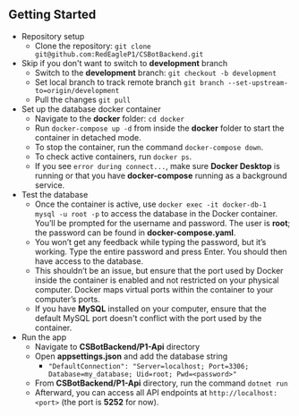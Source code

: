 ## Getting Started

- Repository setup
 	- Clone the repository: `git clone git@github.com:RedEagleP1/CSBotBackend.git`
- Skip if you don't want to switch to **development** branch
 	- Switch to the **development** branch: `git checkout -b development`
 	- Set local branch to track remote branch `git branch --set-upstream-to=origin/development`
 	- Pull the changes `git pull`
- Set up the database docker container
 	- Navigate to the **docker** folder: `cd docker`
 	- Run `docker-compose up -d` from inside the **docker** folder to start the container in detached mode.
 	- To stop the container, run the command `docker-compose down`.
 	- To check active containers, run `docker ps`.
 	- If you see `error during connect...`, make sure **Docker Desktop** is running or that you have **docker-compose** running as a background service.
- Test the database
 	- Once the container is active, use `docker exec -it docker-db-1 mysql -u root -p` to access the database in the Docker container. You’ll be prompted for the username and password. The user is **root**; the password can be found in **docker-compose.yaml**.
 	- You won’t get any feedback while typing the password, but it’s working. Type the entire password and press Enter. You should then have access to the database.
 	- This shouldn’t be an issue, but ensure that the port used by Docker inside the container is enabled and not restricted on your physical computer. Docker maps virtual ports within the container to your computer’s ports.
 	- If you have **MySQL** installed on your computer, ensure that the default MySQL port doesn't conflict with the port used by the container.
- Run the app
 	- Navigate to **CSBotBackend/P1-Api** directory
 	- Open **appsettings.json** and add the database string
  		- `"DefaultConnection": "Server=localhost; Port=3306; Database=my_database; Uid=root; Pwd=<password>"`
 	- From **CSBotBackend/P1-Api** directory, run the command `dotnet run`
 	- Afterward, you can access all API endpoints at `http://localhost:<port>` (the port is **5252** for now).
